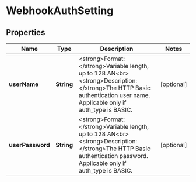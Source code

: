 
# WebhookAuthSetting

## Properties
Name | Type | Description | Notes
------------ | ------------- | ------------- | -------------
**userName** | **String** | &lt;strong&gt;Format: &lt;/strong&gt;Variable length, up to 128 AN&lt;br&gt;&lt;strong&gt;Description: &lt;/strong&gt;The HTTP Basic authentication user name. Applicable only if auth_type is BASIC.  |  [optional]
**userPassword** | **String** | &lt;strong&gt;Format: &lt;/strong&gt;Variable length, up to 128 AN&lt;br&gt;&lt;strong&gt;Description: &lt;/strong&gt;The HTTP Basic authentication password. Applicable only if auth_type is BASIC.  |  [optional]



